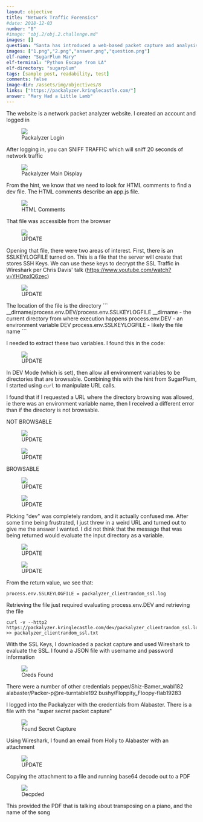 ```yaml
---
layout: objective
title: "Network Traffic Forensics"
#date: 2018-12-03
number: "8"
#image: "obj.2/obj.2.challenge.md"
images: []
question: "Santa has introduced a web-based packet capture and analysis tool at https://packalyzer.kringlecastle.com to support the elves and their information security work. Using the system, access and decrypt HTTP/2 network activity. What is the name of the song described in the document sent from Holly Evergreen to Alabaster Snowball? For hints on achieving this objective, please visit SugarPlum Mary and help her with the Python Escape from LA Cranberry Pi terminal challenge."
images: ["1.png","2.png","answer.png","question.png"]
elf-name: "SugarPlum Mary"
elf-terminal: "Python Escape from LA"
elf-directory: "sugarplum"
tags: [sample post, readability, test]
comments: false
image-dir: /assets/img/objectives/8
links: ["https://packalyzer.kringlecastle.com/"]
answer: "Mary Had a Little Lamb"
---
```


The website is a network packet analyzer website.  I created an account and logged in
<figure>
	<img src="/assets/img/objectives/8/1.png">
	<figcaption>Packalyzer Login</figcaption>
</figure>

After logging in, you can SNIFF TRAFFIC which will sniff 20 seconds of network traffic


<figure>
	<img src="/assets/img/objectives/8/2.png">
	<figcaption>Packalyzer Main Display</figcaption>
</figure>
From the hint, we know that we need to look for HTML comments to find a dev file.   The HTML comments describe an app.js file.

<figure>
	<img src="/assets/img/objectives/8/3.png">
	<figcaption>HTML Comments</figcaption>
</figure>



That file was accessible from the browser
<figure>
	<img src="/assets/img/objectives/8/4.png">
	<figcaption>UPDATE</figcaption>
</figure>

Opening that file, there were two areas of interest.  First, there is an SSLKEYLOGFILE turned on.  This is a file that the server will create that stores SSH Keys.   We can use these keys to decrypt the SSL Traffic in Wireshark per Chris Davis' talk (https://www.youtube.com/watch?v=YHOnxlQ6zec)
<figure>
	<img src="/assets/img/objectives/8/5.png">
	<figcaption>UPDATE</figcaption>
</figure>
The location of the file is the directory
```
__dirname/process.env.DEV/process.env.SSLKEYLOGFILE
__dirname - the current directory from where execution happens
process.env.DEV - an environment variable DEV
process.env.SSLKEYLOGFILE - likely the file name
```

I needed to extract these two variables.  I found this in the code:
<figure>
	<img src="/assets/img/objectives/8/6.png">
	<figcaption>UPDATE</figcaption>
</figure>

In DEV Mode (which is set), then allow all environment variables to be directories that are browsable.   Combining this with the hint from SugarPlum, I started using ```curl``` to manipulate URL calls.

I found that if I requested a URL where the directory browsing was allowed, ie there was an environment variable name, then I received a different error than if the directory is not browsable.

NOT BROWSABLE
<figure>
	<img src="/assets/img/objectives/8/7.png">
	<figcaption>UPDATE</figcaption>
</figure>
<figure>
	<img src="/assets/img/objectives/8/8.png">
	<figcaption>UPDATE</figcaption>
</figure>

BROWSABLE
<figure>
	<img src="/assets/img/objectives/8/9.png">
	<figcaption>UPDATE</figcaption>
</figure>
<figure>
	<img src="/assets/img/objectives/8/10.png">
	<figcaption>UPDATE</figcaption>
</figure>
Picking "dev" was completely random, and it actually confused me.  After some time being frustrated, I just threw in a weird URL and turned out to give me the answer I wanted.  I did not think that the message that was being returned would evaluate the input directory as a variable.
<figure>
	<img src="/assets/img/objectives/8/11.png">
	<figcaption>UPDATE</figcaption>
</figure>
<figure>
	<img src="/assets/img/objectives/8/12.png">
	<figcaption>UPDATE</figcaption>
</figure>

From the return value, we see that:
```
process.env.SSLKEYLOGFILE = packalyzer_clientrandom_ssl.log
```

Retrieving the file just required evaluating process.env.DEV and retrieving the file

```
curl -v --http2 https://packalyzer.kringlecastle.com/dev/packalyzer_clientrandom_ssl.log >> packalyzer_clientrandom_ssl.txt
```

With the SSL Keys, I downloaded a packat capture and used Wireshark to evaluate the SSL.  I found a JSON file with username and password information
<figure>
	<img src="/assets/img/objectives/8/13.png">
	<figcaption>Creds Found</figcaption>
</figure>


There were a number of other credentials
pepper/Shiz-Bamer_wabl182
alabaster/Packer-p@re-turntable192
bushy/Floppity_Floopy-flab19283

I logged into the Packalyzer with the credentials from Alabaster.  There is a file with the "super secret packet capture"
<figure>
	<img src="/assets/img/objectives/8/14.png">
	<figcaption>Found Secret Capture</figcaption>
</figure>


Using Wireshark, I found an email from Holly to Alabaster with an attachment
<figure>
	<img src="/assets/img/objectives/8/15.png">
	<figcaption>UPDATE</figcaption>
</figure>

Copying the attachment to a file and running base64 decode out to  a PDF
<figure>
	<img src="/assets/img/objectives/8/16.png">
	<figcaption>Decpded</figcaption>
</figure>

This provided the PDF that is talking about transposing on a piano, and the name of the song
